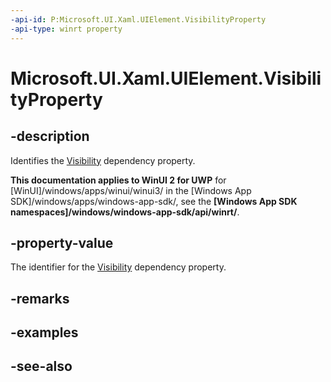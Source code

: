 ```yaml
---
-api-id: P:Microsoft.UI.Xaml.UIElement.VisibilityProperty
-api-type: winrt property
---
```


<!-- Property syntax
public Windows.UI.Xaml.DependencyProperty VisibilityProperty { get; }
-->

# Microsoft.UI.Xaml.UIElement.VisibilityProperty

## -description
Identifies the [Visibility](uielement_visibility.md) dependency property.

**This documentation applies to WinUI 2 for UWP** for [WinUI]/windows/apps/winui/winui3/ in the [Windows App SDK]/windows/apps/windows-app-sdk/, see the **[Windows App SDK namespaces]/windows/windows-app-sdk/api/winrt/**.

## -property-value
The identifier for the [Visibility](uielement_visibility.md) dependency property.

## -remarks

## -examples

## -see-also

